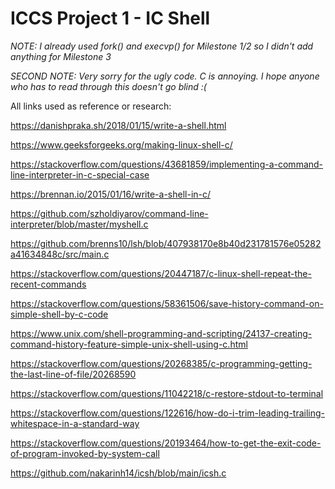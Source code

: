 # ICCS Project 1 - IC Shell

*NOTE: I already used fork() and execvp() for Milestone 1/2 so I didn't add anything for Milestone 3*

*SECOND NOTE: Very sorry for the ugly code. C is annoying. I hope anyone who has to read through this doesn't go blind :(*

All links used as reference or research:

https://danishpraka.sh/2018/01/15/write-a-shell.html

https://www.geeksforgeeks.org/making-linux-shell-c/

https://stackoverflow.com/questions/43681859/implementing-a-command-line-interpreter-in-c-special-case

https://brennan.io/2015/01/16/write-a-shell-in-c/

https://github.com/szholdiyarov/command-line-interpreter/blob/master/myshell.c

https://github.com/brenns10/lsh/blob/407938170e8b40d231781576e05282a41634848c/src/main.c

https://stackoverflow.com/questions/20447187/c-linux-shell-repeat-the-recent-commands

https://stackoverflow.com/questions/58361506/save-history-command-on-simple-shell-by-c-code

https://www.unix.com/shell-programming-and-scripting/24137-creating-command-history-feature-simple-unix-shell-using-c.html

https://stackoverflow.com/questions/20268385/c-programming-getting-the-last-line-of-file/20268590

https://stackoverflow.com/questions/11042218/c-restore-stdout-to-terminal

https://stackoverflow.com/questions/122616/how-do-i-trim-leading-trailing-whitespace-in-a-standard-way

https://stackoverflow.com/questions/20193464/how-to-get-the-exit-code-of-program-invoked-by-system-call

https://github.com/nakarinh14/icsh/blob/main/icsh.c


